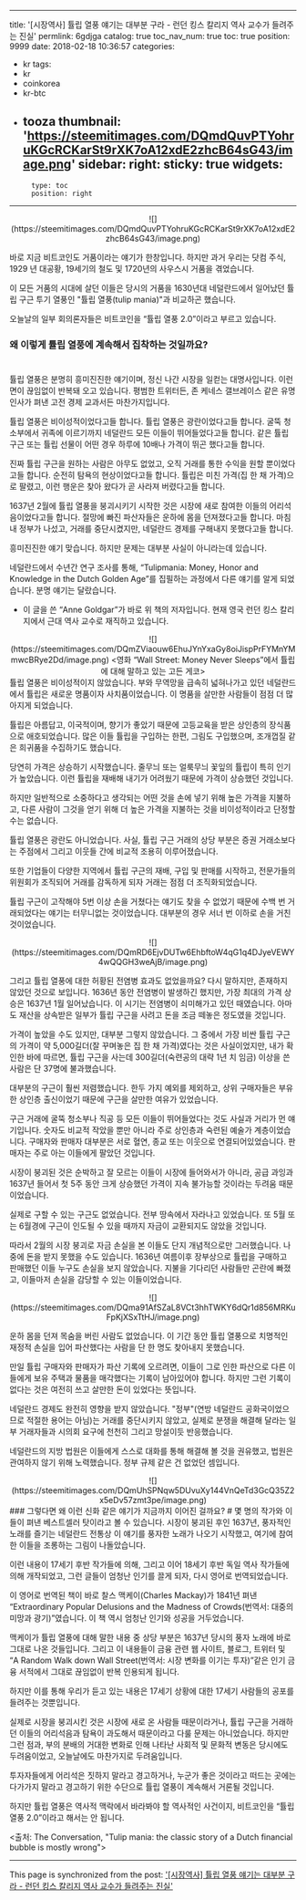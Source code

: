 
---
title: '[시장역사]  튤립 열풍 얘기는 대부분 구라 - 런던 킹스 칼리지 역사 교수가 들려주는 진실'
permlink: 6gdjga
catalog: true
toc_nav_num: true
toc: true
position: 9999
date: 2018-02-18 10:36:57
categories:
- kr
tags:
- kr
- coinkorea
- kr-btc
- tooza
thumbnail: 'https://steemitimages.com/DQmdQuvPTYohruKGcRCKarSt9rXK7oA12xdE2zhcB64sG43/image.png'
sidebar:
    right:
        sticky: true
widgets:
    -
        type: toc
        position: right
---


<center>
![](https://steemitimages.com/DQmdQuvPTYohruKGcRCKarSt9rXK7oA12xdE2zhcB64sG43/image.png)
</center>

바로 지금 비트코인도 거품이라는 얘기가 한창입니다.  하지만 과거 우리는 닷컴 주식, 1929 년 대공황, 19세기의 철도 및 1720년의 사우스시 거품을 겪었습니다.  

이 모든 거품의 시대에 살던 이들은 당시의 거품을 1630년대 네덜란드에서 일어났던 튤립 구근 투기 열풍인 "튤립 열풍(tulip mania)"과 비교하곤 했습니다.  

오늘날의 일부 회의론자들은 비트코인을 “튤립 열풍 2.0”이라고 부르고 있습니다.

### 왜 이렇게 튤립 열풍에 계속해서 집착하는 것일까요? 
#
튤립 열풍은 분명히 흥미진진한 얘기이며, 정신 나간 시장을 일컫는 대명사입니다.  이런 면이 끊임없이 반복돼 오고 있습니다.  평범한 트위터든, 존 케네스 갤브레이스 같은 유명인사가 펴낸 고전 경제 교과서든 마찬가지입니다. 

튤립 열풍은 비이성적이었다고들 합니다. 튤립 열풍은 광란이었다고들 합니다. 굴뚝 청소부에서 귀족에 이르기까지 네덜란드 모든 이들이 뛰어들었다고들 합니다.  같은 튤립 구근 또는 튤립 선물이 어떤 경우 하루에 10배나 가격이 뛰곤 했다고들 합니다.  

진짜 튤립 구근을 원하는 사람은 아무도 없었고, 오직 거래를 통한 수익을 원할 뿐이었다고들 합니다. 순전히 탐욕의 현상이었다고들 합니다.  튤립은 미친 가격(집 한 채 가격)으로 팔렸고, 이런 행운은 찾아 왔다가 곧 사라져 버렸다고들 합니다. 

1637년 2월에 튤립 열풍을 붕괴시키기 시작한 것은 시장에 새로 참여한 이들의 어리석음이었다고들 합니다.  절망에 빠진 파산자들은 운하에 몸을 던져졌다고들 합니다.  마침내 정부가 나섰고, 거래를 중단시켰지만, 네덜란드 경제를 구해내지 못했다고들 합니다.

흥미진진한 얘기 맞습니다.  하지만 문제는 대부분 사실이 아니라는데 있습니다.

네덜란드에서 수년간 연구 조사를 통해, “Tulipmania: Money, Honor and Knowledge in the Dutch Golden Age”를 집필하는 과정에서 다른 얘기를 알게 되었습니다. 분명 얘기는 달랐습니다. 

* 이 글을 쓴 “Anne Goldgar”가 바로 위 책의 저자입니다. 현재 영국 런던 킹스 칼리지에서 근대 역사 교수로 재직하고 있습니다.

<center>
![](https://steemitimages.com/DQmZViaouw6EhuJYnYxaGy8oiJispPrFYMnYMmwcBRye2Dd/image.png)
<영화 “Wall Street: Money Never Sleeps”에서 튤립에 대해 말하고 있는 고든 게코>
</center>
튤립 열풍은 비이성적이지 않았습니다.  부와 무역망을 급속히 넓혀나가고 있던 네덜란드에서 튤립은 새로운 명품이자 사치품이었습니다.  이 명품을 살만한 사람들이 점점 더 많아지게 되었습니다.  

튤립은 아름답고, 이국적이며, 향기가 좋았기 때문에 고등교육을 받은 상인층의 장식품으로 애호되었습니다.  많은 이들 튤립을 구입하는 한편, 그림도 구입했으며, 조개껍질 같은 희귀품을 수집하기도 했습니다.

당연히 가격은 상승하기 시작했습니다.  줄무늬 또는 얼룩무늬 꽃잎의 튤립이 특히 인기가 높았습니다. 이런 튤립을 재배해 내기가 어려웠기 때문에 가격이 상승했던 것입니다. 

하지만 일반적으로 소중하다고 생각되는 어떤 것을 손에 넣기 위해 높은 가격을 지불하고, 다른 사람이 그것을 얻기 위해 더 높은 가격을 지불하는 것을 비이성적이라고 단정할 수는 없습니다. 

튤립 열풍은 광란도 아니었습니다. 사실, 튤립 구근 거래의 상당 부분은 증권 거래소보다는 주점에서 그리고 이웃들 간에 비교적 조용히 이루어졌습니다. 

또한 기업들이 다양한 지역에서 튤립 구근의 재배, 구입 및 판매를 시작하고, 전문가들의 위원회가 조직되어 거래를 감독하게 되자 거래는 점점 더 조직화되었습니다.  

튤립 구근이 고작해야 5번 이상 손을 거쳤다는 얘기도 찾을 수 없었기 때문에 수백 번 거래되었다는 얘기는 터무니없는 것이었습니다.  대부분의 경우 서너 번 이하로 손을 거친 것이었습니다.

<center>
![](https://steemitimages.com/DQmRD6EjvDUTw6EhbftoW4qG1q4DJyeVEWY4wQQGH3weAjB/image.png)
<Michiel Jansz van Mierevelt, 'Double portrait with tulip, bulb, and shell', 1606>
</center>

그리고 튤립 열풍에 대한 허황된 전염병 효과도 없었을까요? 다시 말하지만, 존재하지 않았던 것으로 보입니다. 1636년 동안 전염병이 발생하긴 했지만, 가장 최대의 가격 상승은 1637년 1월 일어났습니다.  이 시기는 전염병이 쇠미해가고 있던 때였습니다. 아마도 재산을 상속받은 일부가 튤립 구근을 사려고 돈을 조금 떼놓은 정도였을 것입니다.

가격이 높았을 수도 있지만, 대부분 그렇지 않았습니다.  그 중에서 가장 비싼 튤립 구근의 가격이 약 5,000길더(잘 꾸며놓은 집 한 채 가격)였다는 것은 사실이었지만, 내가 확인한 바에 따르면, 튤립 구근을 사는데 300길더(숙련공의 대략 1년 치 임금)  이상을 쓴 사람은 단 37명에 불과했습니다.  

대부분의 구근이 훨씬 저렴했습니다. 한두 가지 예외를 제외하고, 상위 구매자들은 부유한 상인층 출신이었기 때문에 구근을 살만한 여유가 있었습니다.  

구근 거래에 굴뚝 청소부나 직공 등 모든 이들이 뛰어들었다는 것도 사실과 거리가 먼 얘기입니다.  숫자도 비교적 작았을 뿐만 아니라 주로 상인층과 숙련된 예술가 계층이었습니다.  구매자와 판매자 대부분은 서로 혈연, 종교 또는 이웃으로 연결되어있었습니다.  판매자는 주로 아는 이들에게 팔았던 것입니다.

시장이 붕괴된 것은 순박하고 잘 모르는 이들이 시장에 들어와서가 아니라, 공급 과잉과 1637년 들어서 첫 5주 동안 크게 상승했던 가격이 지속 불가능할 것이라는 두려움 때문이었습니다.  

실제로 구할 수 있는 구근도 없었습니다.  전부 땅속에서 자라나고 있었습니다. 또 5월 또는 6월경에 구근이 인도될 수 있을 때까지 자금이 교환되지도 않았을 것입니다.

따라서 2월의 시장 붕괴로 자금 손실을 본 이들도 단지 개념적으로만 그러했습니다.  나중에 돈을 받지 못했을 수도 있습니다. 1636년 여름이후 장부상으로 튤립을 구매하고 판매했던 이들 누구도 손실을 보지 않았습니다.  지불을 기다리던 사람들만 곤란에 빠졌고, 이들마저 손실을 감당할 수 있는 이들이었습니다.

<center>
![](https://steemitimages.com/DQma91AfSZaL8VCt3hhTWKY6dQr1d856MRKuFpKjXSxTtHJ/image.png)
<Hans Bollongier, 'Floral still life', 1639>
</center>

운하 몸을 던져 목숨을 버린 사람도 없었습니다.  이 기간 동안 튤립 열풍으로 치명적인 재정적 손실을 입어 파산했다는 사람을 단 한 명도 찾아내지 못했습니다. 

만일 튤립 구매자와 판매자가 파산 기록에 오르려면, 이들이 그로 인한 파산으로 다른 이들에게 보유 주택과 물품을 매각했다는 기록이 남아있어야 합니다.  하지만 그런 기록이 없다는 것은 여전히 쓰고 살만한 돈이 있었다는 뜻입니다. 

네덜란드 경제도 완전히 영향을 받지 않았습니다. "정부"(연방 네덜란드 공화국이었으므로 적절한 용어는 아님)는 거래를 중단시키지 않았고, 실제로 분쟁을 해결해 달라는 일부 거래자들과 시의회 요구에 천천히 그리고 망설이듯 반응했습니다.  

네덜란드의 지방 법원은 이들에게 스스로 대화를 통해 해결해 볼 것을 권유했고, 법원은 관여하지 않기 위해 노력했습니다.  정부 규제 같은 건 없었던 셈입니다.

<center>
![](https://steemitimages.com/DQmUhSPNqw5DUvuXy144VnQeTd3GcQ35Z2x5eDv57zmt3pe/image.png)
<Jan Brueghel the Younger, 'Satire on Tulip Mania', c1640>
</center>
### 그렇다면 왜 이런 신화 같은 얘기가 지금까지 이어진 걸까요?
#
몇 명의 작가와 이들이 펴낸 베스트셀러 탓이라고 볼 수 있습니다.  시장이 붕괴된 후인 1637년, 풍자적인 노래를 즐기는 네덜란드 전통상 이 얘기를 풍자한 노래가 나오기 시작했고, 여기에 참여한 이들을 조롱하는 그림이 나돌았습니다.  

이런 내용이 17세기 후반 작가들에 의해, 그리고 이어 18세기 후반 독일 역사 작가들에 의해 개작되었고, 그런 글들이 엄청난 인기를 끌게 되자, 다시 영어로 번역되었습니다.

이 영어로 번역된 책이 바로 찰스 맥케이(Charles Mackay)가 1841년 펴낸 “Extraordinary Popular Delusions and the Madness of Crowds(번역서: 대중의 미망과 광기)”였습니다.  이 책 역시 엄청난 인기와 성공을 거두었습니다.

맥케이가 튤립 열풍에 대해 말한 내용 중 상당 부분은 1637년 당시의 풍자 노래에 바로 그대로 나온 것들입니다.  그리고 이 내용들이 금융 관련 웹 사이트, 블로그, 트위터 및 “A Random Walk down Wall Street(번역서: 시장 변화를 이기는 투자)”같은 인기 금융 서적에서 그대로 끊임없이 반복 인용되게 됩니다.  

하지만 이를 통해 우리가 듣고 있는 내용은 17세기 상황에 대한 17세기 사람들의 공포를 들려주는 것뿐입니다. 

실제로 시장을 붕괴시킨 것은 시장에 새로 온 사람들 때문이라거나, 튤립 구근을 거래하던 이들의 어리석음과 탐욕이 과도해서 때문이라고 다룰 문제는 아니었습니다. 하지만 그런 점과, 부의 분배의 거대한 변화로 인해 나타난 사회적 및 문화적 변동은 당시에도 두려움이었고, 오늘날에도 마찬가지로 두려움입니다. 

투자자들에게 어리석은 짓하지 말라고 경고하거나, 누군가 좋은 것이라고 떠드는 곳에는 다가가지 말라고 경고하기 위한 수단으로 튤립 열풍이 계속해서 거론될 것입니다. 

하지만 튤립 열풍은 역사적 맥락에서 바라봐야 할 역사적인 사건이지, 비트코인을 “튤립 열풍 2.0”이라고 해서는 안 됩니다.

<출처: The Conversation, "Tulip mania: the classic story of a Dutch financial bubble is mostly wrong">

- - -

This page is synchronized from the post: ['[시장역사]  튤립 열풍 얘기는 대부분 구라 - 런던 킹스 칼리지 역사 교수가 들려주는 진실'](https://steemit.com/@pius.pius/6gdjga)
